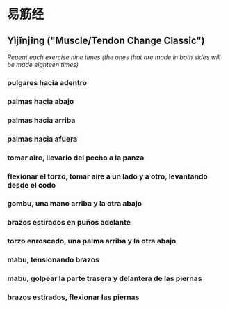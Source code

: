 # 易筋经
## Yìjīnjīng ("Muscle/Tendon Change Classic")

_Repeat each exercise nine times (the ones that are made in both sides will be made eighteen times)_

### pulgares hacia adentro

### palmas hacia abajo

### palmas hacia arriba

### palmas hacia afuera

### tomar aire, llevarlo del pecho a la panza

### flexionar el torzo, tomar aire a un lado y a otro, levantando desde el codo

### gombu, una mano arriba y la otra abajo

### brazos estirados en puños adelante

### torzo enroscado, una palma arriba y la otra abajo

### mabu, tensionando brazos

### mabu, golpear la parte trasera y delantera de las piernas

### brazos estirados, flexionar las piernas